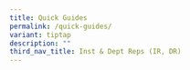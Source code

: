 ```yaml
---
title: Quick Guides
permalink: /quick-guides/
variant: tiptap
description: ""
third_nav_title: Inst & Dept Reps (IR, DR)
---
```

